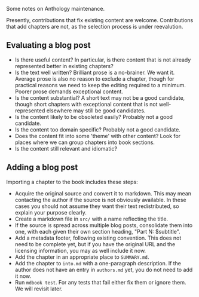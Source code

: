 Some notes on Anthology maintenance.

Presently, contributions that fix existing content are welcome.
Contributions that add chapters are not, as the selection process is
under reevalution.

## Evaluating a blog post

- Is there useful content? In particular, is there content that is not
  already represented better in existing chapters?
- Is the text well written? Brilliant prose is a no-brainer. We want
  it. Average prose is also no reason to exclude a chapter, though for
  practical reasons we need to keep the editing required to a
  minimum. Poorer prose demands exceptional content.
- Is the content substantial? A short text may not be a good
  candidate, though short chapters with exceptional content that is
  not well-represented elsewhere may still be good candidates.
- Is the content likely to be obsoleted easily? Probably not a good
  candidate.
- Is the content too domain specific? Probably not a good candidate.
- Does the content fit into some 'theme' with other content? Look for
  places where we can group chapters into book sections.
- Is the content still relevant and idiomatic?

## Adding a blog post

Importing a chapter to the book includes these steps:

- Acquire the original source and convert it to markdown. This may
  mean contacting the author if the source is not obviously
  available. In these cases you should not assume they want their text
  redistributed, so explain your purpose clearly.
- Create a markdown file in `src/` with a name reflecting the title.
- If the source is spread across multiple blog posts, consolidate them
  into one, with each given their own section heading, "Part N:
  $subtitle".
- Add a metadata footer, following existing convention. This does not
  need to be complete yet, but if you have the original URL and the
  licensing information, you may as well include it now.
- Add the chapter in an appropriate place to `SUMMARY.md`.
- Add the chapter to `into.md` with a one-paragraph description. If
  the author does not have an entry in `authors.md` yet, you do not
  need to add it now.
- Run `mdbook test`. For any tests that fail either fix them or ignore
  them. We will revisit later.
